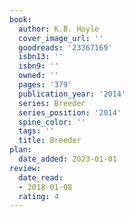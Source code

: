 ```yaml
---
book:
  author: K.B. Hoyle
  cover_image_url: ''
  goodreads: '23367169'
  isbn13: ''
  isbn9: ''
  owned: ''
  pages: '379'
  publication_year: '2014'
  series: Breeder
  series_position: '2014'
  spine_color: ''
  tags: ''
  title: Breeder
plan:
  date_added: 2023-01-01
review:
  date_read:
  - 2018-01-08
  rating: 4
---
```

